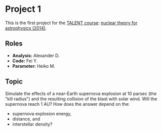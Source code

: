 Project 1
=========

This is the first project for the [TALENT course][1]:
[nuclear theory for astrophysics (2014)][2].

[1]: http://nucleartalent.org
[2]: https://groups.nscl.msu.edu/jina/talent/wiki/Course_7

Roles
-----

- **Analysis:**     Alexander D.
- **Code:**         Fei Y.
- **Parameter:**    Heiko M.

Topic
-----

Simulate the effects of a near-Earth supernova explosion at 10 parsec (the
"kill radius") and the resulting collision of the blast with solar wind.  Will
the supernova reach 1 AU?  How does the answer depend on the:

- supernova explosion energy,
- distance, and
- interstellar density?
